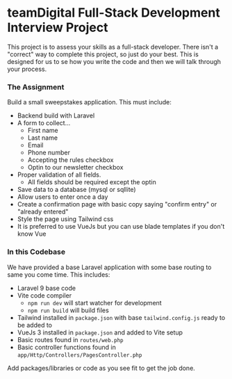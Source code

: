 # teamDigital Full-Stack Development Interview Project #

This project is to assess your skills as a full-stack developer. There isn't a "correct" way to complete this project, so just do your best. This is designed for us to se how you write the code and then we will talk through your process.

### The Assignment ###

Build a small sweepstakes application. This must include:
- Backend build with Laravel
- A form to collect... 
  - First name
  - Last name
  - Email
  - Phone number
  - Accepting the rules checkbox
  - Optin to our newsletter checkbox
- Proper validation of all fields.
  - All fields should be required except the optin
- Save data to a database (mysql or sqllite)
- Allow users to enter once a day
- Create a confirmation page with basic copy saying "confirm entry" or "already entered"
- Style the page using Tailwind css
- It is preferred to use VueJs but you can use blade templates if you don't know Vue

### In this Codebase ###

We have provided a base Laravel application with some base routing to same you come time. This includes:
- Laravel 9 base code
- Vite code compiler
  - `npm run dev` will start watcher for development
  - `npm run build` will build files
- Tailwind installed in `package.json` with base `tailwind.config.js` ready to be added to
- VueJs 3 installed in  `package.json` and added to Vite setup
- Basic routes found in `routes/web.php`
- Basic controller functions found in `app/Http/Controllers/PagesController.php`

Add packages/libraries or code as you see fit to get the job done.
